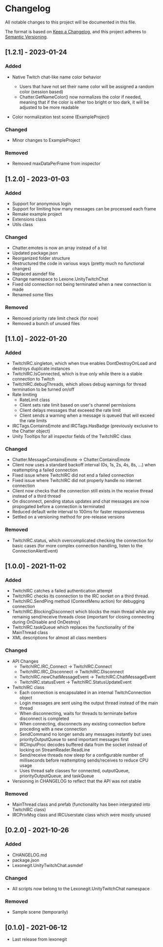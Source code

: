 # Changelog
All notable changes to this project will be documented in this file.

The format is based on [Keep a Changelog](https://keepachangelog.com/en/1.0.0/),
and this project adheres to [Semantic Versioning](https://semver.org/spec/v2.0.0.html).

## [1.2.1] - 2023-01-24

### Added
- Native Twitch chat-like name color behavior
    - Users that have not set their name color will be assigned a random color (session based)
    - Chatter.GetNameColor() now normalizes the color if needed, meaning that if the color is either too bright or too dark, it will be adjusted to be more readable

- Color normalization test scene (ExampleProject)


### Changed
- Minor changes to ExampleProject

### Removed
- Removed maxDataPerFrame from inspector

## [1.2.0] - 2023-01-03

### Added
- Support for anonymous login
- Support for limiting how many messages can be processed each frame
- Remake example project
- Extensions class
- Utils class

### Changed
- Chatter.emotes is now an array instead of a list
- Updated package.json
- Reorganized folder structure
- Restructured the code in various ways (pretty much no functional changes) 
- Replaced asmdef file
- Change namespace to Lexone.UnityTwitchChat
- Fixed old connection not being terminated when a new connection is made
- Renamed some files

### Removed
- Removed priority rate limit check (for now)
- Removed a bunch of unused files

## [1.1.0] - 2022-01-20
### Added
- TwitchIRC.singleton, which when true enables DontDestroyOnLoad and destroys duplicate instances
- TwitchIRC.IsConnected, which is true only while there is a stable connection to Twitch
- TwitchIRC.debugThreads, which allows debug warnings for thread termination to be turned on/off
- Rate limiting
    - RateLimit class
    - Client sets rate limit based on user's channel permissions
    - Client delays messages that exceeed the rate limit
    - Client sends a warning when a message is queued that will exceed the rate limits
- IRCTags.ContainsEmote and IRCTags.HasBadge (previously exclusive to the Chatter object)
- Unity Tooltips for all inspector fields of the TwitchIRC class
### Changed
- Chatter.MessageContainsEmote -> Chatter.ContainsEmote
- Client now uses a standard backoff interval (0s, 1s, 2s, 4s, 8s, ...) when reattempting a failed connection
- Fixed issue where TwitchIRC did not end a failed connection
- Fixed issue where TwitchIRC did not properly handle no internet connection
- Client now checks that the connection still exists in the receive thread instead of a third thread
- On disconnect, pending status updates and chat messages are now propogated before a connection is terminated
- Reduced default write interval to 100ms for faster responsiveness
- Settled on a versioning method for pre-release versions
### Removed
- TwitchIRC.status, which overcomplicated checking the connection for basic cases (for more complex connection handling, listen to the ConnectionAlertEvent)

## [1.0.0] - 2021-11-02
### Added
- TwitchIRC catches a failed authentication attempt
- TwitchIRC checks its connection to the IRC socket on a third thread.
- TwitchIRC.SendPing method (ContextMenu action) for debugging connection
- TwitchIRC.BlockingDisconnect which blocks the main thread while any remainig send/receive threads close (important for closing connecting during OnDisable and OnDestroy)
- TwitchIRC.taskQueue which replaces the functionality of the MainThread class
- XML descriptions for almost all class members
### Changed
- API Changes
    - TwitchIRC.IRC_Connect -> TwitchIRC.Connect
    - TwitchIRC.IRC_Disconnect -> TwitchIRC.Disconnect
    - TwitchIRC.newChatMessageEvent -> TwitchIRC.ChatMessageEvent
    - TwitchIRC.statusEvent -> TwitchIRC.StatusUpdateEvent
- TwitchIRC class
    - Each connection is encapsulated in an internal TwitchConnection object
    - Login messages are sent using the output thread instead of the main thread
    - When disconnecting, waits for threads to terminate before disconnect is completed
    - When connecting, disconnects any existing connection before proceding with a new connection
    - SendCommand no longer sends any messages instantly but uses priorityOutputQueue to send important messages first
    - IRCInputProc decodes buffered data from the socket instead of locking on StreamReader.ReadLine
    - Send/receive threads now sleep for a configurable number of milliseconds before reattempting sends/receives to reduce CPU usage
    - Uses thread safe classes for connected, outputQueue, priorityOutputQueue, and taskQueue
- Versioning in CHANGELOG to reflect that the API was not stable
### Removed
- MainThread class and prefab (functionality has been intergrated into TwitchIRC class)
- IRCPrivMsg class and IRCUserstate class which were mostly unused

## [0.2.0] - 2021-10-26
### Added
- CHANGELOG.md
- package.json
- Lexonegit.UnityTwitchChat.asmdef
### Changed
- All scripts now belong to the Lexonegit.UnityTwitchChat namespace
### Removed
- Sample scene (temporarily)

## [0.1.0] - 2021-06-12
- Last release from lexonegit